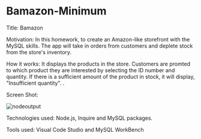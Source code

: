 # Bamazon-Minimum

Title: Bamazon

Motivation: In this homework, to create an Amazon-like storefront with the MySQL skills. The app will take in orders from customers and deplete stock from the store's inventory.

How it works: It displays the products in the store. Customers are promted to which product they are interested by selecting the ID number and quantity. 
If there is a sufficient amount of the product in stock, it will display, "Insufficient quantity". .

Screen Shot:

![nodeoutput](https://user-images.githubusercontent.com/43328718/51081464-894e1c00-16b5-11e9-9821-7fd1274850a2.jpg)



Technologies used: Node.js, Inquire and MySQL packages. 

Tools used: Visual Code Studio and MySQL WorkBench

